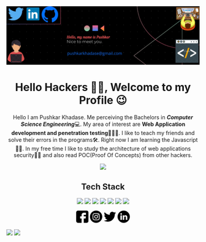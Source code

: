 <img src='https://github.com/pushkarkhadase/Solution-s-Hub/blob/master/social/pam.jpg'>
<h1 align='center'>Hello Hackers 👨‍💻, Welcome to my Profile 😉 </h1>
<p align = 'center'>
  Hello I am Pushkar Khadase. Me perceiving the Bachelors in <strong><em>Computer Science Engineering</em></strong>💻. My area of interest are <strong>Web Application development and penetration testing</strong>👨🏻‍💻. I like to teach my friends and solve their errors in the programs🛠. Right now I am learning the Javascript👨‍🎓. In my free time I like to study the architecture of web applications security🕵️‍♂️ and also read POC(Proof Of Concepts) from other hackers.
</p>

<p align='center'><img src='https://github.com/pushkarkhadase/Solution-s-Hub/blob/master/comp.gif'></p>
<h2 align = 'center'>Tech Stack</h2>
<p align='center'>
  <img src ='https://img.shields.io/badge/C%2B%2B-Proficient-red'>
  <img src ='https://img.shields.io/badge/Java-Intermediate-yellow'>
  <img src ='https://img.shields.io/badge/Html-Proficient-red'>
  <img src ='https://img.shields.io/badge/CSS-intermidiate-blue'>
  <img src ='https://img.shields.io/badge/Dart-Intermediate-orange'>
  <img src ='https://img.shields.io/badge/Flutter-Intermediate-orange'>
  <img src ='https://img.shields.io/badge/Javascript-Proficient-brightgreen'>
  
</p>
<p align = 'center'>
 <a href='https://www.facebook.com/pushkar.khadase'><img src='https://github.com/pushkarkhadase/Solution-s-Hub/blob/master/social/facebook.png'></a>
 <a href='https://www.instagram.com/pushkarkhadase/?hl=en'><img src='https://github.com/pushkarkhadase/Solution-s-Hub/blob/master/social/instagram.png'></a>
 <a href='https://twitter.com/KhadasePushkar'><img src='https://github.com/pushkarkhadase/Solution-s-Hub/blob/master/social/twitter.png'></a>
 <a href='https://www.linkedin.com/in/pushkar-khadase-4b276a1a4/'><img src='https://github.com/pushkarkhadase/Solution-s-Hub/blob/master/social/linkedin.png'></a>
</p>
<p><img src="https://github-readme-stats.vercel.app/api?username=pushkarkhadase&&show_icons=true&title_color=ffffff&icon_color=bb2acf&text_color=daf7dc&bg_color=151515">
<img src="https://github-readme-stats.vercel.app/api/top-langs?username=pushkarkhadase&&show_icons=true&title_color=ffffff&icon_color=bb2acf&text_color=daf7dc&bg_color=151515"></p>
